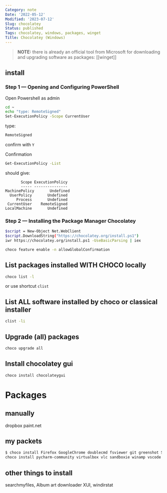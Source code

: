 ```yaml
---
Category: note
Date: '2022-05-12'
Modified: '2023-07-12'
Slug: chocolatey
Status: published
Tags: chocolatey, windows, packages, winget
Title: Chocolatey (Windows)
---
```


> **NOTE:**
> there is already an official tool from Microsoft for downloading and upgrading software as packages: [[winget]]

## install

### Step 1 — Opening and Configuring PowerShell

Open Powershell as admin

```sh
cd ~
echo "type: RemoteSigned"
Set-ExecutionPolicy -Scope CurrentUser
```

type:

```sh
RemoteSigned
```

confirm with `Y`

Confirmation

```sh
Get-ExecutionPolicy -List
```

should give:

 ```
        Scope ExecutionPolicy
        ----- ---------------
MachinePolicy       Undefined
   UserPolicy       Undefined
      Process       Undefined
  CurrentUser    RemoteSigned
 LocalMachine       Undefined
```

### Step 2 — Installing the Package Manager Chocolatey

```sh
$script = New-Object Net.WebClient
$script.DownloadString("https://chocolatey.org/install.ps1")
iwr https://chocolatey.org/install.ps1 -UseBasicParsing | iex
```

```sh
choco feature enable -n allowGlobalConfirmation
```

## List packages installed WITH CHOCO locally

```sh
choco list -l
```

or use shortcut `clist`

## List ALL software installed by choco or classical installer

```sh
clist -li
```

## Upgrade (all) packages

```sh
choco upgrade all
```

## Install chocolatey gui

```
choco install chocolateygui
```

# Packages

## manually

dropbox
paint.net

## my packets

```sh
$ choco install Firefox GoogleChrome doublecmd fsviewer git greenshot SublimeText3 winscp sumatrapdf kitty ccleaner procmon conemu f.lux transmission 
choco install pycharm-community virtualbox vlc sandboxie winamp vscode meld partitionwizard ffmepg cmder defraggler
```

## other things to install

searchmyfiles, Album art downloader XUI, windirstat
